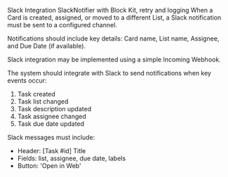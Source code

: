 Slack Integration
SlackNotifier with Block Kit, retry and logging
When a Card is created, assigned, or moved to a different List, a Slack notification must be sent to a configured channel.


Notifications should include key details: Card name, List name, Assignee, and Due Date (if available).


Slack integration may be implemented using a simple Incoming Webhook.

The system should integrate with Slack to send notifications when key events occur:

1. Task created
2. Task list changed
3. Task description updated
4. Task assignee changed
5. Task due date updated

Slack messages must include:
- Header: [Task #id] Title
- Fields: list, assignee, due date, labels
- Button: 'Open in Web'

